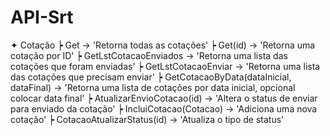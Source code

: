 # API-Srt

✦ Cotação
 ┝ Get →  'Retorna todas as cotações'
 ┝ Get(id) → 'Retorna uma cotação por ID'
 ┝ GetLstCotacaoEnviados → 'Retorna uma lista das cotações que foram enviadas'
 ┝ GetLstCotacaoEnviar → 'Retorna uma lista das cotações que precisam enviar'
 ┝ GetCotacaoByData(dataInicial, dataFinal) → 'Retorna uma lista de cotações por data inicial, opcional colocar data final'
 ┝ AtualizarEnvioCotacao(id) → 'Altera o status de enviar para enviado da cotação'
 ┝ IncluiCotacao(Cotacao) → 'Adiciona uma nova cotação'
 ┝ CotacaoAtualizarStatus(id) → 'Atualiza o tipo de status'
